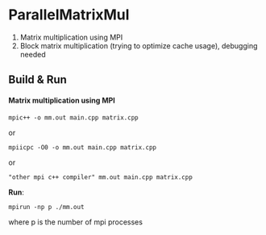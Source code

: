 # ParallelMatrixMul
1. Matrix multiplication using MPI  
2. Block matrix multiplication (trying to optimize cache usage), debugging needed  
  
## Build & Run  
#### Matrix multiplication using MPI  
```
mpic++ -o mm.out main.cpp matrix.cpp  
```
or  
```
mpiicpc -O0 -o mm.out main.cpp matrix.cpp  
```
or  
```
"other mpi c++ compiler" mm.out main.cpp matrix.cpp  
```
**Run**:  
```
mpirun -np p ./mm.out  
```
where p is the number of mpi processes  

